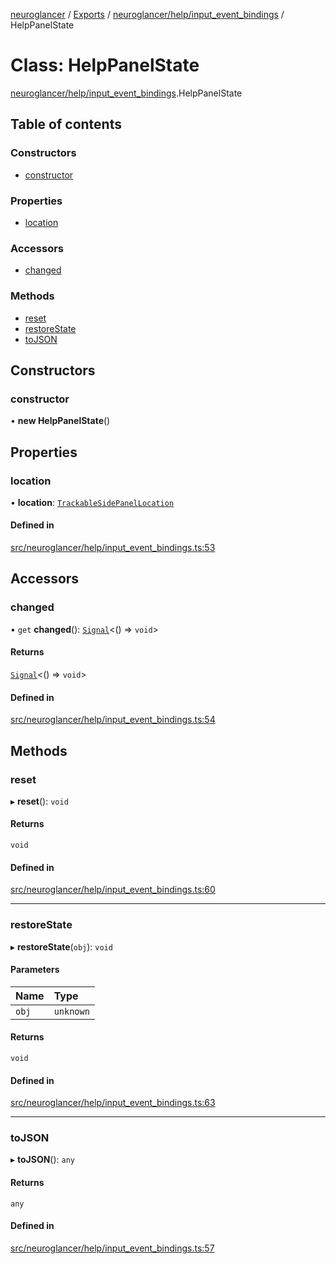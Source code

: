 [neuroglancer](../README.md) / [Exports](../modules.md) / [neuroglancer/help/input\_event\_bindings](../modules/neuroglancer_help_input_event_bindings.md) / HelpPanelState

# Class: HelpPanelState

[neuroglancer/help/input_event_bindings](../modules/neuroglancer_help_input_event_bindings.md).HelpPanelState

## Table of contents

### Constructors

- [constructor](neuroglancer_help_input_event_bindings.HelpPanelState.md#constructor)

### Properties

- [location](neuroglancer_help_input_event_bindings.HelpPanelState.md#location)

### Accessors

- [changed](neuroglancer_help_input_event_bindings.HelpPanelState.md#changed)

### Methods

- [reset](neuroglancer_help_input_event_bindings.HelpPanelState.md#reset)
- [restoreState](neuroglancer_help_input_event_bindings.HelpPanelState.md#restorestate)
- [toJSON](neuroglancer_help_input_event_bindings.HelpPanelState.md#tojson)

## Constructors

### constructor

• **new HelpPanelState**()

## Properties

### location

• **location**: [`TrackableSidePanelLocation`](neuroglancer_ui_side_panel_location.TrackableSidePanelLocation.md)

#### Defined in

[src/neuroglancer/help/input_event_bindings.ts:53](https://github.com/ActiveBrainAtlas2/neuroglancer/blob/034b457d/src/neuroglancer/help/input_event_bindings.ts#L53)

## Accessors

### changed

• `get` **changed**(): [`Signal`](neuroglancer_util_signal.Signal.md)<() => `void`\>

#### Returns

[`Signal`](neuroglancer_util_signal.Signal.md)<() => `void`\>

#### Defined in

[src/neuroglancer/help/input_event_bindings.ts:54](https://github.com/ActiveBrainAtlas2/neuroglancer/blob/034b457d/src/neuroglancer/help/input_event_bindings.ts#L54)

## Methods

### reset

▸ **reset**(): `void`

#### Returns

`void`

#### Defined in

[src/neuroglancer/help/input_event_bindings.ts:60](https://github.com/ActiveBrainAtlas2/neuroglancer/blob/034b457d/src/neuroglancer/help/input_event_bindings.ts#L60)

___

### restoreState

▸ **restoreState**(`obj`): `void`

#### Parameters

| Name | Type |
| :------ | :------ |
| `obj` | `unknown` |

#### Returns

`void`

#### Defined in

[src/neuroglancer/help/input_event_bindings.ts:63](https://github.com/ActiveBrainAtlas2/neuroglancer/blob/034b457d/src/neuroglancer/help/input_event_bindings.ts#L63)

___

### toJSON

▸ **toJSON**(): `any`

#### Returns

`any`

#### Defined in

[src/neuroglancer/help/input_event_bindings.ts:57](https://github.com/ActiveBrainAtlas2/neuroglancer/blob/034b457d/src/neuroglancer/help/input_event_bindings.ts#L57)
